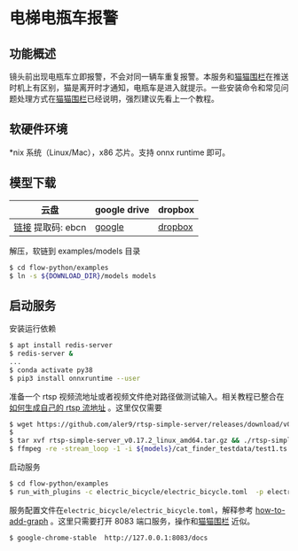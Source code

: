 # 电梯电瓶车报警

## 功能概述
镜头前出现电瓶车立即报警，不会对同一辆车重复报警。本服务和[猫猫围栏](../cat_finder/README.md)在推送时机上有区别，猫是离开时才通知，电瓶车是进入就提示。一些安装命令和常见问题处理方式在[猫猫围栏](../cat_finder/README.md)已经说明，强烈建议先看上一个教程。

## 软硬件环境

*nix 系统（Linux/Mac），x86 芯片。支持 onnx runtime 即可。

## 模型下载

| 云盘 | google drive | dropbox |
| - | - | - |
| [链接](https://pan.baidu.com/s/1SoxHZjdWyPRIAwfcHWUQTQ) 提取码: ebcn  | [google](https://drive.google.com/file/d/1EwMJFjNp2kuNglutoleZOVsqccSOW2Z4/view?usp=sharing)  |  [dropbox](https://www.dropbox.com/s/akhkxedyo2ubmys/models.zip?dl=0) |

解压，软链到 examples/models 目录

```bash
$ cd flow-python/examples
$ ln -s ${DOWNLOAD_DIR}/models models
```
## 启动服务

安装运行依赖
```bash
$ apt install redis-server
$ redis-server &
...
$ conda activate py38
$ pip3 install onnxruntime --user
```

准备一个 rtsp 视频流地址或者视频文件绝对路径做测试输入。相关教程已整合在 [如何生成自己的 rtsp 流地址](../../../docs/how-to-build-and-run/generate-rtsp.zh.md) 。这里仅仅需要
```bash
$ wget https://github.com/aler9/rtsp-simple-server/releases/download/v0.17.2/rtsp-simple-server_v0.17.2_linux_amd64.tar.gz
$ 
$ tar xvf rtsp-simple-server_v0.17.2_linux_amd64.tar.gz && ./rtsp-simple-server 
$ ffmpeg -re -stream_loop -1 -i ${models}/cat_finder_testdata/test1.ts -c copy -f rtsp rtsp://127.0.0.1:8554/test1.ts
```

启动服务
```bash
$ cd flow-python/examples
$ run_with_plugins -c electric_bicycle/electric_bicycle.toml  -p electric_bicycle
```
服务配置文件在`electric_bicycle/electric_bicycle.toml`，解释参考 [how-to-add-graph](../../../docs/how-to-add-my-service/01-single-classification-model.zh.md) 。这里只需要打开 8083 端口服务，操作和[猫猫围栏](../cat_finder/README.md) 近似。

```bash
$ google-chrome-stable  http://127.0.0.1:8083/docs 
```
